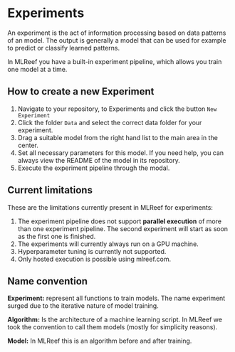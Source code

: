 # Experiments

An experiment is the act of information processing based on data patterns of an model. The output is generally a model that 
can be used for example to predict or classify learned patterns. 

In MLReef you have a built-in experiment pipeline, which allows you train one model at a time. 

## How to create a new Experiment

1. Navigate to your repository, to Experiments and click the button `New Experiment`
2. Click the folder `Data` and select the correct data folder for your experiment.
3. Drag a suitable model from the right hand list to the main area in the center.
4. Set all necessary parameters for this model. If you need help, you can always view the README of the model in its repository.
5. Execute the experiment pipeline through the modal. 

## Current limitations

These are the limitations currently present in MLReef for experiments: 

1. The experiment pipeline does not support **parallel execution** of more than one experiment pipeline. The second experiment will start as soon as the first one is finished.
2. The experiments will currently always run on a GPU machine.
3. Hyperparameter tuning is currently not supported.
4. Only hosted execution is possible using mlreef.com.

## Name convention

**Experiment:** represent all functions to train models. The name experiment surged due to the iterative nature of model training.

**Algorithm:** Is the architecture of a machine learning script. In MLReef we took the convention to call them models (mostly for simplicity reasons).

**Model:** In MLReef this is an algorithm before and after training. 
